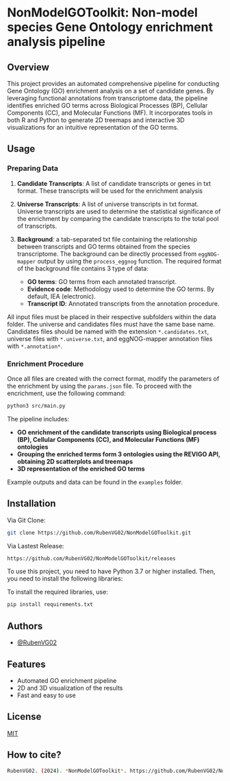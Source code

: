 # NonModelGOToolkit: Non-model species Gene Ontology enrichment analysis pipeline

## Overview

This project provides an automated comprehensive pipeline for conducting Gene Ontology (GO) enrichment analysis on a set of candidate genes. By leveraging functional annotations from transcriptome data, the pipeline identifies enriched GO terms across Biological Processes (BP), Cellular Components (CC), and Molecular Functions (MF). It incorporates tools in both R and Python to generate 2D treemaps and interactive 3D visualizations for an intuitive representation of the GO terms.

## Usage

### Preparing Data

1. **Candidate Transcripts**: A list of candidate transcripts or genes in txt format. These transcripts will be used for the enrichment analysis

2. **Universe Transcripts**: A list of universe transcripts in txt format. Universe transcripts are used to determine the statistical significance of the enrichment by comparing the candidate transcripts to the total pool of transcripts. 

3. **Background**: a tab-separated txt file containing the relationship between transcripts and GO terms obtained from the species transcriptome. The background can be directly processed from `eggNOG-mapper` output by using the `process_eggnog` function.
   The required format of the background file contains 3 type of data:
   - **GO terms**: GO terms from each annotated transcript.
   - **Evidence code**: Methodology used to determine the GO terms. By default, IEA (electronic).
   - **Transcript ID**: Annotated transcripts from the annotation procedure.

All input files must be placed in their respective subfolders within the data folder. The universe and candidates files must have the same base name. Candidates files should be named with the extension `*.candidates.txt`, universe files with `*.universe.txt`, and eggNOG-mapper annotation files with `*.annotation*`.

### Enrichment Procedure
Once all files are created with the correct format, modify the parameters of the enrichment by using the `params.json` file. To proceed with the encrichment, use the following command:

```bash
python3 src/main.py
```

The pipeline includes:
   - **GO enrichment of the candidate transcripts using Biological process (BP), Cellular Components (CC), and Molecular Functions (MF) ontologies**
   - **Grouping the enriched terms form 3 ontologies using the REVIGO API, obtaining 2D scatterplots and treemaps**
   - **3D representation of the enriched GO terms**

Example outputs and data can be found in the `examples` folder.


## Installation

Via Git Clone:
```bash
git clone https://github.com/RubenVG02/NonModelGOToolkit.git
```

Via Lastest Release:

```bash
https://github.com/RubenVG02/NonModelGOToolkit/releases
```

To use this project, you need to have Python 3.7 or higher installed. Then, you need to install the following libraries:


To install the required libraries, use:

```bash
pip install requirements.txt
```


## Authors

- [@RubenVG02](https://www.github.com/RubenVG02)

## Features

- Automated GO enrichment pipeline
- 2D and 3D visualization of the results
- Fast and easy to use

## License

[MIT](https://choosealicense.com/licenses/mit/)

## How to cite?

```bash
RubenVG02. (2024). *NonModelGOToolkit*. https://github.com/RubenVG02/NonModelGOToolkit
```




